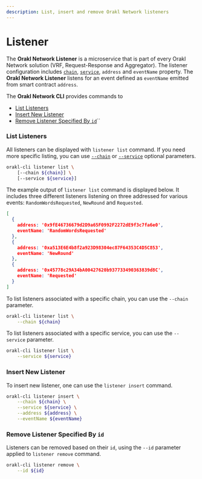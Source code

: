 ```yaml
---
description: List, insert and remove Orakl Network listeners
---
```


# Listener

The **Orakl Network Listener** is a microservice that is part of every Orakl Network solution (VRF, Request-Response and Aggregator). The listener configuration includes [`chain`](chain.md), [`service`](service.md), `address` and `eventName` property. The **Orakl Network Listener** listens for an event defined as `eventName` emitted from smart contract `address`.

The **Orakl Network CLI** provides commands to

* [List Listeners](listener.md#list-listeners)
* [Insert New Listener](listener.md#insert-new-listener)
* [Remove Listener Specified By `id`](listener.md#remove-listener-specified-by-id)``

### List Listeners

All listeners can be displayed with `listener list` command. If you need more specific listing, you can use [`--chain`](chain.md) or [`--service`](service.md) optional parameters.

```sh
orakl-cli listener list \
    [--chain ${chain}] \
    [--service ${service}]
```

The example output of `listener list` command is displayed below. It includes three different listeners listening on three addressed for  various events: `RandomWordsRequested`, `NewRound` and `Requested`.

```json
[
  {
    address: '0x9fE46736679d2D9a65F0992F2272dE9f3c7fa6e0',
    eventName: 'RandomWordsRequested'
  },
  {
    address: '0xa513E6E4b8f2a923D98304ec87F64353C4D5C853',
    eventName: 'NewRound'
  },
  {
    address: '0x45778c29A34bA00427620b937733490363839d8C',
    eventName: 'Requested'
  }
]
```

To list listeners associated with a specific chain, you can use the `--chain` parameter.

```sh
orakl-cli listener list \
    --chain ${chain}
```

To list listeners associated with a specific service, you can use the `--service` parameter.

```sh
orakl-cli listener list \
    --service ${service}
```

### Insert New Listener

To insert new listener, one can use the `listener insert` command.

```sh
orakl-cli listener insert \
    --chain ${chain} \
    --service ${service} \
    --address ${address} \
    --eventName ${eventName}
```

### Remove Listener Specified By `id`

Listeners can be removed based on their `id`, using the `--id` parameter applied to `listener remove` command.

```sh
orakl-cli listener remove \
    --id ${id}
```
